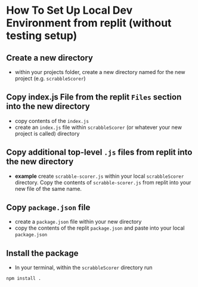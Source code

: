 # How To Set Up Local Dev Environment from replit (without testing setup)

## Create a new directory
- within your projects folder, create a new directory named for the new project (e.g. `scrabbleScorer`)

## Copy index.js File from the replit `Files` section into the new directory
- copy contents of the `index.js`
- create an `index.js` file within `scrabbleScorer` (or whatever your new project is called) directory 


## Copy additional top-level `.js` files from replit into the new directory
- **example** 
    create `scrabble-scorer.js` within your local `scrabbleScorer` directory. Copy the contents of `scrabble-scorer.js` from replit into your new file of the same name.

## Copy `package.json` file
- create a `package.json` file within your new directory
- copy the contents of the replit `package.json` and paste into your local `package.json`

## Install the package
- In your terminal, within the `scrabbleScorer` directory run 

```node
npm install .
```
